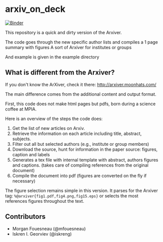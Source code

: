 # arxiv_on_deck
[![Binder](https://mybinder.org/badge.svg)](https://mybinder.org/v2/gh/mfouesneau/arxiv_on_deck/master)

This repository is a quick and dirty version of the Arxiver.

The code goes through the new specific author lists and compiles a 1 page summary with figures
A sort of Arxiver for institutes or groups

And example is given in the example directory


## What is different from the Arxiver?

If you don't know the ArXiver, check it there: http://arxiver.moonhats.com/

The main difference comes from the additional content and output format.

First, this code does not make html pages but pdfs, born during a science coffee
at MPIA.

Here is an overview of the steps the code does:
1. Get the list of new articles on Arxiv.
2. Retrieve the information on each article including title, abstract, subjects.
3. Filter out all but selected authors (e.g., institute or group members)
4. Download the source, hunt for information in the paper source: figures, caption and labels
5. Generates a tex file with internal template with abstract, authors figures
   and captions. (takes care of compiling references from the original document)
6. Compile the document into pdf (figures are converted on the fly if necessary)


The figure selection remains simple in this version. It parses for the Arxiver
tag:
`%@arxiver{fig1.pdf,fig4.png,fig15.eps}`
or selects the most references figures throughout the text.


## Contributors

* Morgan Fouesneau (@mfouesneau)
* Iskren I. Georviev (@iskreng)
